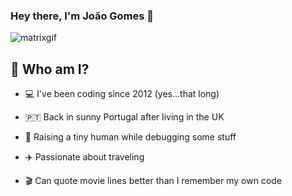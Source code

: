 ### Hey there, I'm João Gomes 👋



![matrixgif](https://media.giphy.com/media/v1.Y2lkPTc5MGI3NjExb256eWNpN3c2bWFpbXB0dTM3aDB6aDF1bW9oZmZsbDEzZXMxMWRxMCZlcD12MV9naWZzX3NlYXJjaCZjdD1n/dbtDDSvWErdf2/giphy.gif)



## 🚀 Who am I?

- 💻 I've been coding since 2012 (yes...that long)

- 🇵🇹 Back in sunny Portugal after living in the UK

- 👶 Raising a tiny human while debugging some stuff

- ✈️ Passionate about traveling

- 🎬 Can quote movie lines better than I remember my own code
